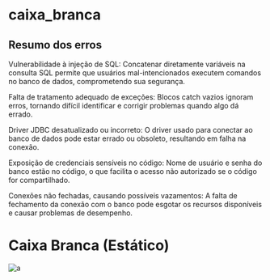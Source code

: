 # caixa_branca

## Resumo dos erros

Vulnerabilidade à injeção de SQL:
Concatenar diretamente variáveis na consulta SQL permite que usuários mal-intencionados executem comandos no banco de dados, comprometendo sua segurança.

Falta de tratamento adequado de exceções:
Blocos catch vazios ignoram erros, tornando difícil identificar e corrigir problemas quando algo dá errado.

Driver JDBC desatualizado ou incorreto:
O driver usado para conectar ao banco de dados pode estar errado ou obsoleto, resultando em falha na conexão.

Exposição de credenciais sensíveis no código:
Nome de usuário e senha do banco estão no código, o que facilita o acesso não autorizado se o código for compartilhado.

Conexões não fechadas, causando possíveis vazamentos:
A falta de fechamento da conexão com o banco pode esgotar os recursos disponíveis e causar problemas de desempenho.


# Caixa Branca (Estático)

![a](https://github.com/user-attachments/assets/f99d1c55-70eb-4f36-9d6b-a5b69dc18ae6)


